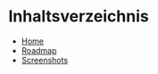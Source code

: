 # Inhaltsverzeichnis #

  * [Home](Home.md)
  * [Roadmap](Roadmap.md)
  * [Screenshots](Screenshots.md)